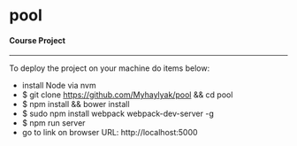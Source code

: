# pool

#### Course Project
______________________

To deploy the project on your machine do items below:
  - install Node via nvm
  - $ git clone https://github.com/Myhaylyak/pool && cd pool
  - $ npm install && bower install
  - $ sudo npm install webpack webpack-dev-server -g
  - $ npm run server
  - go to link on browser URL: http://localhost:5000
